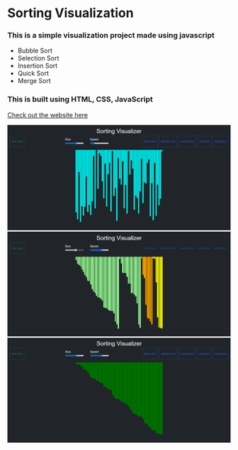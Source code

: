 # Sorting Visualization
### This is a simple visualization project made using javascript 
- Bubble Sort 
- Selection Sort
- Insertion Sort
- Quick Sort
- Merge Sort

### This is built using HTML, CSS, JavaScript <br/>
[Check out the website here](https://mittalavi.github.io/Sorting-Algorithm-Visualizer/)

<img src="img/img1.png"> <br/>
<img src="img/img2.png"> <br/>
<img src="img/img3.png"> <br/>
